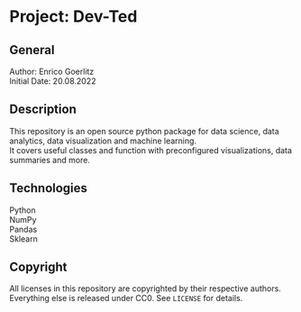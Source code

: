 # Project: Dev-Ted

## General

Author: Enrico Goerlitz <br/>
Initial Date: 20.08.2022

## Description

This repository is an open source python package for data science, data analytics, data visualization and machine learning. <br/>
It covers useful classes and function with preconfigured visualizations, data summaries and more.

## Technologies

Python <br/>
NumPy <br/>
Pandas <br/>
Sklearn <br>

## Copyright

All licenses in this repository are copyrighted by their respective authors.
Everything else is released under CC0. See `LICENSE` for details.
